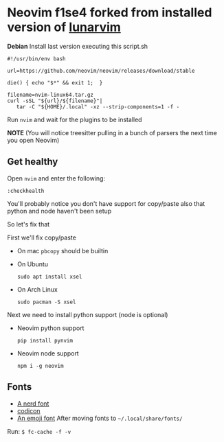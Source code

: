 # Neovim f1se4 forked from installed version of [lunarvim](https://github.com/ChristianChiarulli/nvim.git) 

**Debian** Install last version executing this script.sh

```
#!/usr/bin/env bash

url=https://github.com/neovim/neovim/releases/download/stable

die() { echo "$*" && exit 1;  }

filename=nvim-linux64.tar.gz
curl -sSL "${url}/${filename}"| 
   tar -C "${HOME}/.local" -xz --strip-components=1 -f -
```

Run `nvim` and wait for the plugins to be installed 

**NOTE** (You will notice treesitter pulling in a bunch of parsers the next time you open Neovim) 


## Get healthy

Open `nvim` and enter the following:

```
:checkhealth
```

You'll probably notice you don't have support for copy/paste also that python and node haven't been setup

So let's fix that

First we'll fix copy/paste

- On mac `pbcopy` should be builtin

- On Ubuntu

  ```
  sudo apt install xsel
  ```

- On Arch Linux

  ```
  sudo pacman -S xsel
  ```

Next we need to install python support (node is optional)

- Neovim python support

  ```
  pip install pynvim
  ```

- Neovim node support

  ```
  npm i -g neovim
  ```

## Fonts

- [A nerd font](https://github.com/ryanoasis/nerd-fonts)
- [codicon](https://github.com/microsoft/vscode-codicons/raw/main/dist/codicon.ttf)
- [An emoji font](https://github.com/googlefonts/noto-emoji/blob/main/fonts/NotoColorEmoji.ttf)
After moving fonts to `~/.local/share/fonts/`

Run: `$ fc-cache -f -v`
